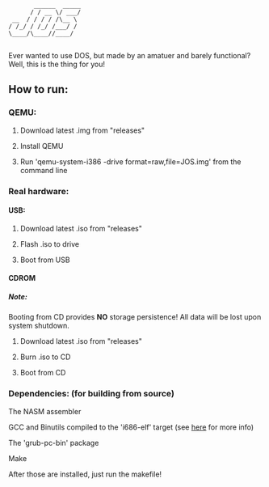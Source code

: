```
       ______  _____
      / / __ \/ ___/
 __  / / / / /\__ \ 
/ /_/ / /_/ /___/ / 
\____/\____//____/  
                    
```
Ever wanted to use DOS, but made by an amatuer and barely functional?
Well, this is the thing for you!

## How to run:
### QEMU:
1. Download latest .img from "releases"

2. Install QEMU

3. Run 'qemu-system-i386 -drive format=raw,file=JOS.img' from the command line

### Real hardware:
#### USB:
1. Download latest .iso from "releases"

2. Flash .iso to drive

3. Boot from USB

#### CDROM
##### Note:
Booting from CD provides **NO** storage persistence! All data will be lost upon system shutdown.

1. Download latest .iso from "releases"

2. Burn .iso to CD

3. Boot from CD

### Dependencies: (for building from source)
The NASM assembler

GCC and Binutils compiled to the 'i686-elf' target (see [here](https://wiki.osdev.org/GCC_Cross-Compiler) for more info)

The 'grub-pc-bin' package

Make

After those are installed, just run the makefile!
